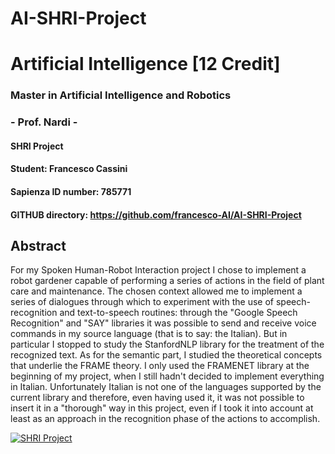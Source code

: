 # AI-SHRI-Project

# Artificial Intelligence [12 Credit] 
### Master in Artificial Intelligence and Robotics
### - Prof. Nardi -

#### SHRI Project
#### Student: Francesco Cassini
#### Sapienza ID number: 785771
#### GITHUB directory:  https://github.com/francesco-AI/AI-SHRI-Project


## Abstract

For my Spoken Human-Robot Interaction project I chose to implement a robot gardener capable of performing a series of actions in the field of plant care and maintenance.
The chosen context allowed me to implement a series of dialogues through which to experiment with the use of speech-recognition and text-to-speech routines: through the "Google Speech Recognition" and "SAY" libraries it was possible to send and receive voice commands in my source language (that is to say: the Italian).
But in particular I stopped to study the StanfordNLP library for the treatment of the recognized text.
As for the semantic part, I studied the theoretical concepts that underlie the FRAME theory. I only used the FRAMENET library at the beginning of my project, when I still hadn't decided to implement everything in Italian.
Unfortunately Italian is not one of the languages supported by the current library and therefore, even having used it, it was not possible to insert it in a "thorough" way in this project, even if I took it into account at least as an approach in the recognition phase of the actions to accomplish.

[![SHRI Project](http://img.youtube.com/vi/uMJM04BZlOY/0.jpg)](http://www.youtube.com/watch?v=uMJM04BZlOY)
